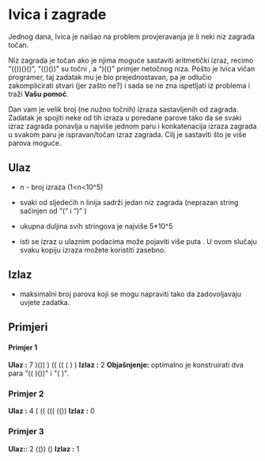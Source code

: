 # Ivica i zagrade


Jednog dana, Ivica je naišao na problem provjeravanja je li neki niz zagrada točan.

Niz zagrada je točan ako je njima moguće sastaviti aritmetički izraz, recimo “(())()()”, “(()())” su točni , a “)(()” primjer netočnog niza. Pošto je Ivica vičan programer, taj zadatak mu je bio prejednostavan, pa je odlučio zakomplicirati stvari (jer zašto ne?) i sada se ne zna ispetljati iz problema i traži **Vašu pomoć**.

Dan vam je velik broj (ne nužno točnih) izraza sastavljenih od zagrada. Zadatak je spojiti neke od tih izraza u poredane parove tako da se svaki izraz zagrada ponavlja u najviše jednom paru i konkatenacija izraza zagrada u svakom paru je ispravan/točan izraz zagrada. Cilj je sastaviti što je više parova moguće.

## Ulaz

- n - broj izraza (1<n<10^5)

- svaki od sljedećih n linija sadrži jedan niz zagrada (neprazan string sačinjen od “(“ i “)” )

- ukupna duljina svih stringova je najviše 5*10^5

- isti se izraz u ulaznim podacima može pojaviti više puta . U ovom slučaju svaku kopiju izraza možete koristiti zasebno.

## Izlaz

- maksimalni broj parova koji se mogu napraviti tako da zadovoljavaju uvjete zadatka.

## Primjeri
#### Primjer 1
**Ulaz :**
7
)())
)
((
((
(
)
)
**Izlaz :** 2
**Objašnjenje:** optimalno je konstruirati dva para “(( )())" i "( )".

### Primjer 2
**Ulaz :**
4
(
((
(((
(())
**Izlaz :** 0

### Primjer 3
**Ulaz:**:
2
(())
()
**Izlaz :** 1

